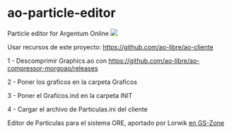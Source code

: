 # ao-particle-editor
Particle editor for Argentum Online
<img src="https://cdn.discordapp.com/attachments/479064501115944962/657073604449665025/unknown.png">


Usar recursos de este proyecto: https://github.com/ao-libre/ao-cliente

1 - Descomprimir Graphics.ao con https://github.com/ao-libre/ao-compressor-morgoao/releases

2 - Poner los graficos en la carpeta Graficos

3 - Poner el Graficos.ind en la carpeta INIT

4 - Cargar el archivo de Particulas.ini del cliente


Editor de Particulas para el sistema ORE, aportado por Lorwik [en GS-Zone](https://www.gs-zone.org/temas/winter-ao-ultimate-extra.98915/)
